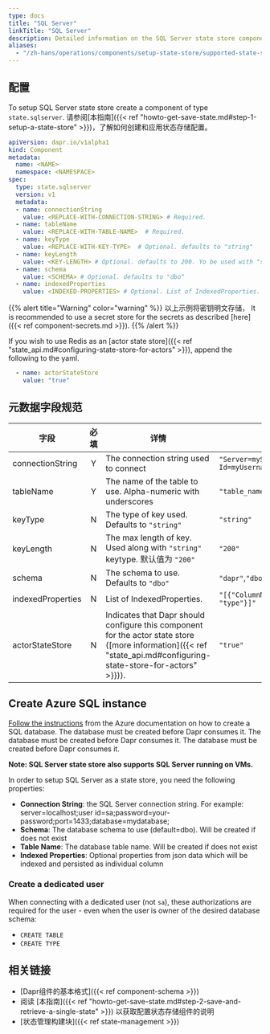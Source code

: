 ```yaml
---
type: docs
title: "SQL Server"
linkTitle: "SQL Server"
description: Detailed information on the SQL Server state store component
aliases:
  - "/zh-hans/operations/components/setup-state-store/supported-state-stores/setup-sqlserver/"
---
```


## 配置

To setup SQL Server state store create a component of type `state.sqlserver`. 请参阅[本指南]({{< ref "howto-get-save-state.md#step-1-setup-a-state-store" >}})，了解如何创建和应用状态存储配置。


```yaml
apiVersion: dapr.io/v1alpha1
kind: Component
metadata:
  name: <NAME>
  namespace: <NAMESPACE>
spec:
  type: state.sqlserver
  version: v1
  metadata:
  - name: connectionString
    value: <REPLACE-WITH-CONNECTION-STRING> # Required.
  - name: tableName
    value: <REPLACE-WITH-TABLE-NAME>  # Required.
  - name: keyType
    value: <REPLACE-WITH-KEY-TYPE>  # Optional. defaults to "string"
  - name: keyLength
    value: <KEY-LENGTH> # Optional. defaults to 200. Yo be used with "string" keyType
  - name: schema
    value: <SCHEMA> # Optional. defaults to "dbo"
  - name: indexedProperties
    value: <INDEXED-PROPERTIES> # Optional. List of IndexedProperties.

```

{{% alert title="Warning" color="warning" %}}
以上示例将密钥明文存储， It is recommended to use a secret store for the secrets as described [here]({{< ref component-secrets.md >}}).
{{% /alert %}}

If you wish to use Redis as an [actor state store]({{< ref "state_api.md#configuring-state-store-for-actors" >}}), append the following to the yaml.

```yaml
  - name: actorStateStore
    value: "true"
```

## 元数据字段规范

| 字段                | 必填 | 详情                                                                                                                                                                 | Example                                                                                             |
| ----------------- |:--:| ------------------------------------------------------------------------------------------------------------------------------------------------------------------ | --------------------------------------------------------------------------------------------------- |
| connectionString  | Y  | The connection string used to connect                                                                                                                              | `"Server=myServerName\myInstanceName;Database=myDataBase;User Id=myUsername;Password=myPassword;"` |
| tableName         | Y  | The name of the table to use. Alpha-numeric with underscores                                                                                                       | `"table_name"`                                                                                      |
| keyType           | N  | The type of key used. Defaults to `"string"`                                                                                                                       | `"string"`                                                                                          |
| keyLength         | N  | The max length of key. Used along with `"string"` keytype. 默认值为 `"200"`                                                                                            | `"200"`                                                                                             |
| schema            | N  | The schema to use. Defaults to `"dbo"`                                                                                                                             | `"dapr"`,`"dbo"`                                                                                    |
| indexedProperties | N  | List of IndexedProperties.                                                                                                                                         | `"[{"ColumnName": "column", "Property": "property", "Type": "type"}]"`                              |
| actorStateStore   | N  | Indicates that Dapr should configure this component for the actor state store ([more information]({{< ref "state_api.md#configuring-state-store-for-actors" >}})). | `"true"`                                                                                            |


## Create Azure SQL instance

[Follow the instructions](https://docs.microsoft.com/azure/sql-database/sql-database-single-database-get-started?tabs=azure-portal) from the Azure documentation on how to create a SQL database.  The database must be created before Dapr consumes it.  The database must be created before Dapr consumes it.  The database must be created before Dapr consumes it.

**Note: SQL Server state store also supports SQL Server running on VMs.**

In order to setup SQL Server as a state store, you need the following properties:

- **Connection String**: the SQL Server connection string. For example: server=localhost;user id=sa;password=your-password;port=1433;database=mydatabase;
- **Schema**: The database schema to use (default=dbo). Will be created if does not exist
- **Table Name**: The database table name. Will be created if does not exist
- **Indexed Properties**: Optional properties from json data which will be indexed and persisted as individual column

### Create a dedicated user

When connecting with a dedicated user (not `sa`), these authorizations are required for the user - even when the user is owner of the desired database schema:

- `CREATE TABLE`
- `CREATE TYPE`

## 相关链接
- [Dapr组件的基本格式]({{< ref component-schema >}})
- 阅读 [本指南]({{< ref "howto-get-save-state.md#step-2-save-and-retrieve-a-single-state" >}}) 以获取配置状态存储组件的说明
- [状态管理构建块]({{< ref state-management >}})
